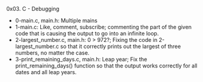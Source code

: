 0x03. C - Debugging
* 0-main.c, main.h: Multiple mains
* 1-main.c: Like, comment, subscribe; commenting the part of the given code that is causing the output to go into an infinite loop.
* 2-largest_number.c, main.h: 0 > 972?; Fixing the code in 2-largest_number.c so that it correctly prints out the largest of three numbers, no matter the case.
* 3-print_remaining_days.c, main.h: Leap year; Fix the print_remaining_days() function so that the output works correctly for all dates and all leap years.
